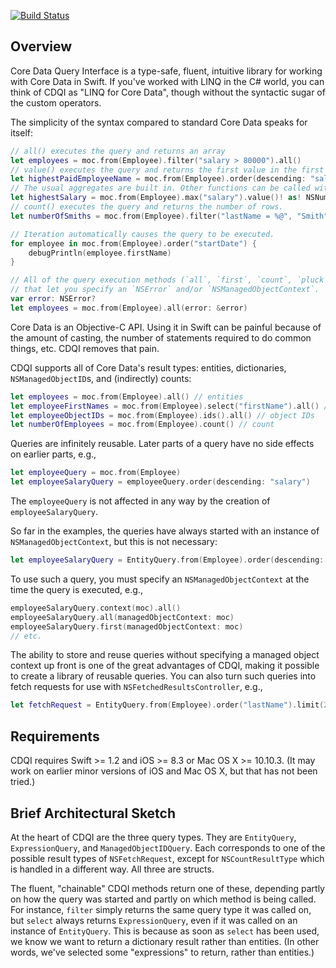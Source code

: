 [![Build Status](https://travis-ci.org/Prosumma/CoreDataQueryInterface.svg)](https://travis-ci.org/Prosumma/CoreDataQueryInterface)

## Overview

Core Data Query Interface is a type-safe, fluent, intuitive library for working with Core Data in Swift. If you've worked with LINQ in the C# world, you can think of CDQI as "LINQ for Core Data", though without the syntactic sugar of the custom operators.

The simplicity of the syntax compared to standard Core Data speaks for itself:

```swift
// all() executes the query and returns an array
let employees = moc.from(Employee).filter("salary > 80000").all()
// value() executes the query and returns the first value in the first row.
let highestPaidEmployeeName = moc.from(Employee).order(descending: "salary").select("name").limit(1).value()! as! NSNumber
// The usual aggregates are built in. Other functions can be called with the `function` method.
let highestSalary = moc.from(Employee).max("salary").value()! as! NSNumber
// count() executes the query and returns the number of rows.
let numberOfSmiths = moc.from(Employee).filter("lastName = %@", "Smith").count()

// Iteration automatically causes the query to be executed.
for employee in moc.from(Employee).order("startDate") {
    debugPrintln(employee.firstName)
}

// All of the query execution methods (`all`, `first`, `count`, `pluck`, and `value') have overloads
// that let you specify an `NSError` and/or `NSManagedObjectContext`.
var error: NSError?
let employees = moc.from(Employee).all(error: &error)
```

Core Data is an Objective-C API. Using it in Swift can be painful because of the amount of casting, the number of statements required to do common things, etc. CDQI removes that pain.

CDQI supports all of Core Data's result types: entities, dictionaries, `NSManagedObjectID`s, and (indirectly) counts:

```swift
let employees = moc.from(Employee).all() // entities
let employeeFirstNames = moc.from(Employee).select("firstName").all() // array of dictionaries
let employeeObjectIDs = moc.from(Employee).ids().all() // object IDs
let numberOfEmployees = moc.from(Employee).count() // count
```

Queries are infinitely reusable. Later parts of a query have no side effects on earlier parts, e.g.,

```swift
let employeeQuery = moc.from(Employee)
let employeeSalaryQuery = employeeQuery.order(descending: "salary")
```

The `employeeQuery` is not affected in any way by the creation of `employeeSalaryQuery`. 

So far in the examples, the queries have always started with an instance of `NSManagedObjectContext`, but this is not necessary:

```swift
let employeeSalaryQuery = EntityQuery.from(Employee).order(descending: "salary")
```

To use such a query, you must specify an `NSManagedObjectContext` at the time the query is executed, e.g.,

```swift
employeeSalaryQuery.context(moc).all()
employeeSalaryQuery.all(managedObjectContext: moc)
employeeSalaryQuery.first(managedObjectContext: moc)
// etc.
```

The ability to store and reuse queries without specifying a managed object context up front is one of the great advantages of CDQI, making it possible to create a library of reusable queries. You can also turn such queries into fetch requests for use with `NSFetchedResultsController`, e.g.,

```swift
let fetchRequest = EntityQuery.from(Employee).order("lastName").limit(20).request()
```

## Requirements

CDQI requires Swift >= 1.2 and iOS >= 8.3 or Mac OS X >= 10.10.3. (It may work on earlier minor versions of iOS and Mac OS X, but that has not been tried.)

## Brief Architectural Sketch

At the heart of CDQI are the three query types. They are `EntityQuery`, `ExpressionQuery`, and `ManagedObjectIDQuery`. Each corresponds to one of the possible result types of `NSFetchRequest`, except for `NSCountResultType` which is handled in a different way.  All three are structs.

The fluent, "chainable" CDQI methods return one of these, depending partly on how the query was started and partly on which method is being called. For instance, `filter` simply returns the same query type it was called on, but `select` always returns `ExpressionQuery`, even if it was called on an instance of `EntityQuery`. This is because as soon as `select` has been used, we know we want to return a dictionary result rather than entities. (In other words, we've selected some "expressions" to return, rather than entities.)

